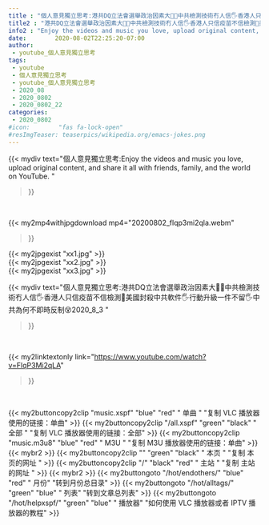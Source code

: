 ```yaml
---
title : "個人意見獨立思考:港共DQ立法會選舉政治因素大🎰😡中共檢測技術冇人信🖐香港人只信疫苗不信檢測🎰美國封殺中共軟件🖐行動升級一件不留🖐中共為何不即時反制😵2020_8_3 "
title2 : "港共DQ立法會選舉政治因素大🎰😡中共檢測技術冇人信🖐香港人只信疫苗不信檢測🎰美國封殺中共軟件🖐行動升級一件不留🖐中共為何不即時反制😵2020_8_3 "
info2 : "Enjoy the videos and music you love, upload original content, and share it all with friends, family, and the world on YouTube. "
date:        2020-08-02T22:25:20-07:00
author:
 - youtube_個人意見獨立思考
tags:
 - youtube
 - 個人意見獨立思考
 - youtube_個人意見獨立思考
 - 2020_08
 - 2020_0802
 - 2020_0802_22
categories:
 - 2020_0802
#icon:        "fas fa-lock-open"
#resImgTeaser: teaserpics/wikipedia.org/emacs-jokes.png
---
```


{{< mydiv text="個人意見獨立思考:Enjoy the videos and music you love, upload original content, and share it all with friends, family, and the world on YouTube. "
>}}
<br>


{{< my2mp4withjpgdownload mp4="20200802_flqp3mi2qla.webm"
>}}

{{< my2jpgexist "xx1.jpg" >}}<br>
{{< my2jpgexist "xx2.jpg" >}}<br>
{{< my2jpgexist "xx3.jpg" >}}<br>



{{< mydiv text="個人意見獨立思考:港共DQ立法會選舉政治因素大🎰😡中共檢測技術冇人信🖐香港人只信疫苗不信檢測🎰美國封殺中共軟件🖐行動升級一件不留🖐中共為何不即時反制😵2020_8_3 "
>}}
<br>

{{< my2linktextonly link="https://www.youtube.com/watch?v=FlqP3Mi2qLA"
>}}


<br>

{{< my2buttoncopy2clip "music.xspf"        "blue"   "red"    " 单曲 "  "复制 VLC 播放器使用的链接：单曲" >}} {{< my2buttoncopy2clip "/all.xspf"         "green"  "black"  " 全部 "  "复制 VLC 播放器使用的链接：全部" >}} {{< my2buttoncopy2clip "music.m3u8"        "blue"   "red"    " M3U  "    "复制 M3U 播放器使用的链接：单曲" >}} {{< mybr2 >}} {{< my2buttoncopy2clip ""                  "green"  "black"  " 本页 "    "复制 本页的网址 " >}} {{< my2buttoncopy2clip "/"                 "black"  "red"    " 主站 "    "复制 主站的网址 " >}} {{< mybr2 >}} {{< my2buttongoto      "/hot/endothers/"   "blue"   "red"    " 月份"   "转到月份总目录" >}} {{< my2buttongoto      "/hot/alltags/"     "green"  "blue"   " 列表"   "转到文章总列表" >}} {{< my2buttongoto      "/hot/helpxspf/"    "green"  "blue"   " 播放器" "如何使用 VLC 播放器或者 IPTV 播放器的教程" >}} 
